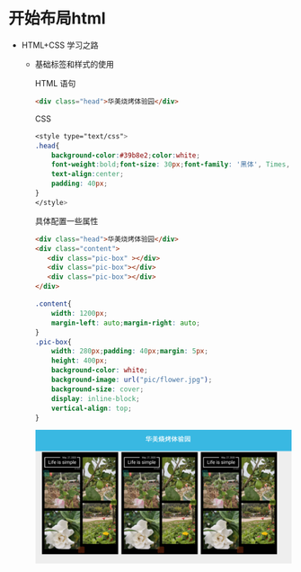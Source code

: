 # 开始布局html

- HTML+CSS 学习之路

  - 基础标签和样式的使用

    HTML 语句

    ```html
    <div class="head">华美烧烤体验园</div>
    ```

    CSS

    ``` css
    <style type="text/css">
    .head{
        background-color:#39b8e2;color:white;
        font-weight:bold;font-size: 30px;font-family: '黑体', Times, sans-serif;
        text-align:center;
        padding: 40px;
    }
    </style>
    ```

    具体配置一些属性  

    ```html
    <div class="head">华美烧烤体验园</div>
    <div class="content">
       <div class="pic-box" ></div>
       <div class="pic-box"></div>
       <div class="pic-box"></div>
    </div>
    ```

    ```css
    .content{
        width: 1200px;
        margin-left: auto;margin-right: auto;
    }
    .pic-box{
        width: 280px;padding: 40px;margin: 5px;
        height: 400px;
        background-color: white;
        background-image: url("pic/flower.jpg");
        background-size: cover;
        display: inline-block;
        vertical-align: top;
    }
    ```

    ![img](img/home.png)
